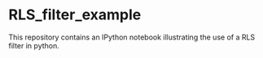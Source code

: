 # RLS_filter_example
  This repository contains an IPython notebook illustrating the use of a RLS filter in python.
